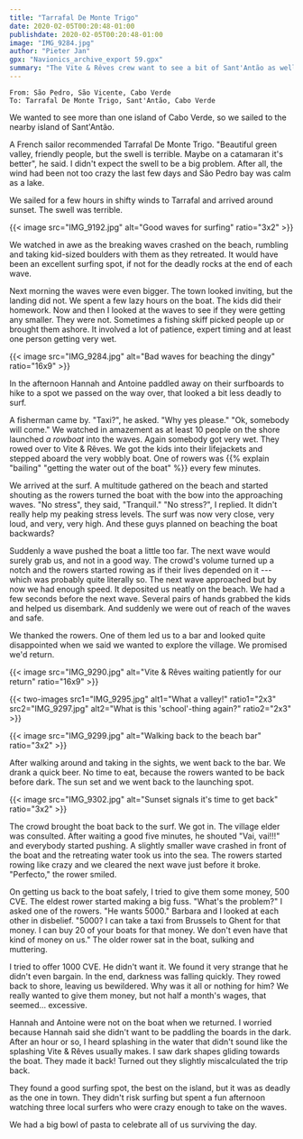 ```yaml
---
title: "Tarrafal De Monte Trigo"
date: 2020-02-05T00:20:48-01:00
publishdate: 2020-02-05T00:20:48-01:00
image: "IMG_9284.jpg"
author: "Pieter Jan"
gpx: "Navionics_archive_export 59.gpx"
summary: "The Vite & Rêves crew want to see a bit of Sant'Antão as well and sail to Tarrafal."
---
```


`From: São Pedro, São Vicente, Cabo Verde`<br/>
`To: Tarrafal De Monte Trigo, Sant'Antão, Cabo Verde`

We wanted to see more than one island of Cabo Verde, so we sailed to the nearby island of Sant'Antão.

A French sailor recommended Tarrafal De Monte Trigo. "Beautiful green valley, friendly people, but the swell is terrible. Maybe on a catamaran it's better", he said. I didn't expect the swell to be a big problem. After all, the wind had been not too crazy the last few days and São Pedro bay was calm as a lake.

We sailed for a few hours in shifty winds to Tarrafal and arrived around sunset. The swell was terrible.

{{< image src="IMG_9192.jpg" alt="Good waves for surfing" ratio="3x2" >}}

We watched in awe as the breaking waves crashed on the beach, rumbling and taking kid-sized boulders with them as they retreated. It would have been an excellent surfing spot, if not for the deadly rocks at the end of each wave.

Next morning the waves were even bigger. The town looked inviting, but the landing did not. We spent a few lazy hours on the boat. The kids did their homework. Now and then I looked at the waves to see if they were getting any smaller. They were not. Sometimes a fishing skiff picked people up or brought them ashore. It involved a lot of patience, expert timing and at least one person getting very wet.

{{< image src="IMG_9284.jpg" alt="Bad waves for beaching the dingy" ratio="16x9" >}}

In the afternoon Hannah and Antoine paddled away on their surfboards to hike to a spot we passed on the way over, that looked a bit less deadly to surf.

A fisherman came by. "Taxi?", he asked. "Why yes please." "Ok, somebody will come." We watched in amazement as at least 10 people on the shore launched _a rowboat_ into the waves. Again somebody got very wet. They rowed over to Vite & Rêves. We got the kids into their lifejackets and stepped aboard the very wobbly boat. One of rowers was {{% explain "bailing" "getting the water out of the boat" %}} every few minutes.

We arrived at the surf. A multitude gathered on the beach and started shouting as the rowers turned the boat with the bow into the approaching waves. "No stress", they said, "Tranquil." "No stress?", I replied. It didn't really help my peaking stress levels. The surf was now very close, very loud, and very, very high. And these guys planned on beaching the boat backwards?

Suddenly a wave pushed the boat a little too far. The next wave would surely grab us, and not in a good way. The crowd's volume turned up a notch and the rowers started rowing as if their lives depended on it --- which was probably quite literally so. The next wave approached but by now we had enough speed. It deposited us neatly on the beach. We had a few seconds before the next wave. Several pairs of hands grabbed the kids and helped us disembark. And suddenly we were out of reach of the waves and safe.

We thanked the rowers. One of them led us to a bar and looked quite disappointed when we said we wanted to explore the village. We promised we'd return.


{{< image src="IMG_9290.jpg" alt="Vite & Rêves waiting patiently for our return" ratio="16x9" >}}

{{< two-images src1="IMG_9295.jpg" alt1="What a valley!" ratio1="2x3" src2="IMG_9297.jpg" alt2="What is this 'school'-thing again?" ratio2="2x3" >}}

{{< image src="IMG_9299.jpg" alt="Walking back to the beach bar" ratio="3x2" >}}

After walking around and taking in the sights, we went back to the bar. We drank a quick beer. No time to eat, because the rowers wanted to be back before dark. The sun set and we went back to the launching spot.

{{< image src="IMG_9302.jpg" alt="Sunset signals it's time to get back" ratio="3x2" >}}

The crowd brought the boat back to the surf. We got in. The village elder was consulted. After waiting a good five minutes, he shouted "Vai, vai!!!" and everybody started pushing. A slightly smaller wave crashed in front of the boat and the retreating water took us into the sea. The rowers started rowing like crazy and we cleared the next wave just before it broke. "Perfecto," the rower smiled.

On getting us back to the boat safely, I tried to give them some money, 500 CVE. The eldest rower started making a big fuss. "What's the problem?" I asked one of the rowers. "He wants 5000." Barbara and I looked at each other in disbelief. "5000? I can take a taxi from Brussels to Ghent for that money. I can buy 20 of your boats for that money. We don't even have that kind of money on us." The older rower sat in the boat, sulking and muttering.

I tried to offer 1000 CVE. He didn't want it. We found it very strange that he didn't even bargain. In the end, darkness was falling quickly. They rowed back to shore, leaving us bewildered. Why was it all or nothing for him? We really wanted to give them money, but not half a month's wages, that seemed... excessive.

Hannah and Antoine were not on the boat when we returned. I worried because Hannah said she didn't want to be paddling the boards in the dark. After an hour or so, I heard splashing in the water that didn't sound like the splashing Vite & Rêves usually makes. I saw dark shapes gliding towards the boat. They made it back! Turned out they slightly miscalculated the trip back.

They found a good surfing spot, the best on the island, but it was as deadly as the one in town. They didn't risk surfing but spent a fun afternoon watching three local surfers who were crazy enough to take on the waves.

We had a big bowl of pasta to celebrate all of us surviving the day.

